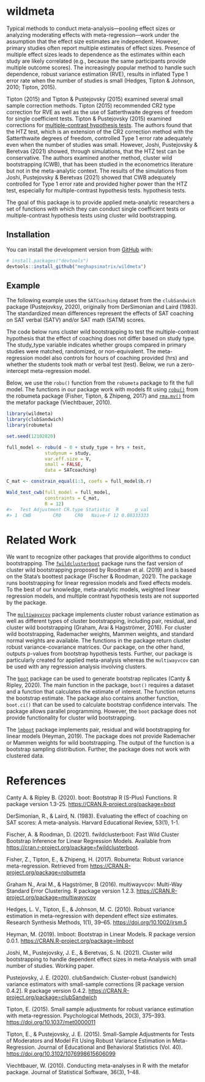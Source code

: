 
<!-- README.md is generated from README.Rmd. Please edit that file -->

# wildmeta

<!-- badges: start -->
<!-- badges: end -->

Typical methods to conduct meta-analysis—pooling effect sizes or
analyzing moderating effects with meta-regression—work under the
assumption that the effect size estimates are independent. However,
primary studies often report multiple estimates of effect sizes.
Presence of multiple effect sizes leads to dependence as the estimates
within each study are likely correlated (e.g., because the same
participants provide multiple outcome scores). The increasingly popular
method to handle such dependence, robust variance estimation (RVE),
results in inflated Type 1 error rate when the number of studies is
small (Hedges, Tipton & Johnson, 2010; Tipton, 2015).

Tipton (2015) and Tipton & Pustejovsky (2015) examined several small
sample correction methods. Tipton (2015) recommended CR2 type correction
for RVE as well as the use of Satterthwaite degrees of freedom for
single coefficient tests. Tipton & Pustejovsky (2015) examined
corrections for [multiple-contrast hypothesis
tests](https://cran.r-project.org/web/packages/clubSandwich/vignettes/Wald-tests-in-clubSandwich.html).
The authors found that the HTZ test, which is an extension of the CR2
correction method with the Satterthwaite degrees of freedom, controlled
Type 1 error rate adequately even when the number of studies was small.
However, Joshi, Pustejovsky & Beretvas (2021) showed, through
simulations, that the HTZ test can be conservative. The authors examined
another method, cluster wild bootstrapping (CWB), that has been studied
in the econometrics literature but not in the meta-analytic context. The
results of the simulations from Joshi, Pustejovsky & Beretvas (2021)
showed that CWB adequately controlled for Type 1 error rate and provided
higher power than the HTZ test, especially for multiple-contrast
hypothesis tests. hypothesis tests.

The goal of this package is to provide applied meta-analytic researchers
a set of functions with which they can conduct single coefficient tests
or multiple-contrast hypothesis tests using cluster wild bootstrapping.

## Installation

You can install the development version from
[GitHub](https://github.com/) with:

``` r
# install.packages("devtools")
devtools::install_github("meghapsimatrix/wildmeta")
```

## Example

The following example uses the `SATCoaching` dataset from the
`clubSandwich` package (Pustejovksy, 2020), originally from DerSimonian
and Laird (1983). The standardized mean differences represent the
effects of SAT coaching on SAT verbal (SATV) and/or SAT math (SATM)
scores.

The code below runs cluster wild bootstrapping to test the
multiple-contrast hypothesis that the effect of coaching does not differ
based on study type. The study\_type variable indicates whether groups
compared in primary studies were matched, randomized, or non-equivalent.
The meta-regression model also controls for hours of coaching provided
(hrs) and whether the students took math or verbal test (test). Below,
we run a zero-intercept meta-regression model.

Below, we use the `robu()` function from the `robumeta` package to fit
the full model. The functions in our package work with models fit using
[`robu()`](https://cran.r-project.org/web/packages/robumeta/robumeta.pdf)
from the robumeta package (Fisher, Tipton, & Zhipeng, 2017) and
[`rma.mv()`](https://wviechtb.github.io/metafor/reference/rma.mv.html)
from the metafor package (Viechtbauer, 2010).

``` r
library(wildmeta)
library(clubSandwich)
library(robumeta)

set.seed(12102020)

full_model <- robu(d ~ 0 + study_type + hrs + test,
              studynum = study,
              var.eff.size = V,
              small = FALSE,
              data = SATcoaching)

C_mat <- constrain_equal(1:3, coefs = full_model$b.r)

Wald_test_cwb(full_model = full_model,
              constraints = C_mat,
              R = 12)
#>   Test Adjustment CR.type Statistic  R      p_val
#> 1  CWB        CR0     CR0   Naive-F 12 0.08333333
```

# Related Work

We want to recognize other packages that provide algorithms to conduct
bootstrapping. The
[`fwildclusterboot`](https://s3alfisc.github.io/fwildclusterboot/index.html)
package runs the fast version of cluster wild bootstrapping proposed by
Roodman et al. (2019) and is based on the Stata’s boottest package
(Fischer & Roodman, 2021). The package runs bootstrapping for linear
regression models and fixed effects models. To the best of our
knowledge, meta-analytic models, weighted linear regression models, and
multiple contrast hypothesis tests are not supported by the package.

The [`multiwayvcov`](https://CRAN.R-project.org/package=multiwayvcov)
package implements cluster robust variance estimation as well as
different types of cluster bootstrapping, including pair, residual, and
cluster wild bootstrapping (Graham, Arai & Hagströmer, 2016). For
cluster wild bootstrapping, Rademacher weights, Mammen weights, and
standard normal weights are available. The functions in the package
return cluster robust variance-covariance matrices. Our package, on the
other hand, outputs p-values from bootstrap hypothesis tests. Further,
our package is particularly created for applied meta-analysis whereas
the `multiwayvcov` can be used with any regression analysis involving
clusters.

The [`boot`](https://CRAN.R-project.org/package=boot) package can be
used to generate bootstrap replicates (Canty & Ripley, 2020). The main
function in the package, `boot()` requires a dataset and a function that
calculates the estimate of interest. The function returns the bootstrap
estimate. The package also contains another function, `boot.ci()` that
can be used to calculate bootstrap confidence intervals. The package
allows parallel programming. However, the `boot` package does not
provide functionality for cluster wild bootstrapping.

The [`lmboot`](https://CRAN.R-project.org/package=lmboot) package
implements pair, residual and wild bootstrapping for linear models
(Heyman, 2019). The package does not provide Rademacher or Mammen
weights for wild bootstrapping. The output of the function is a
bootstrap sampling distribution. Further, the package does not work with
clustered data.

# References

Canty A. & Ripley B. (2020). boot: Bootstrap R (S-Plus) Functions. R
package version 1.3-25. <https://CRAN.R-project.org/package=boot>

DerSimonian, R., & Laird, N. (1983). Evaluating the effect of coaching
on SAT scores: A meta-analysis. Harvard Educational Review, 53(1), 1-1.

Fischer, A. & Roodman, D. (2021). fwildclusterboot: Fast Wild Cluster
Bootstrap Inference for Linear Regression Models. Available from
<https://cran.r-project.org/package=fwildclusterboot>.

Fisher, Z., Tipton, E., & Zhipeng, H. (2017). Robumeta: Robust variance
meta-regression. Retrieved from
<https://CRAN.R-project.org/package=robumeta>

Graham N., Arai M., & Hagströmer, B (2016). multiwayvcov: Multi-Way
Standard Error Clustering. R package version 1.2.3.
<https://CRAN.R-project.org/package=multiwayvcov>

Hedges, L. V., Tipton, E., & Johnson, M. C. (2010). Robust variance
estimation in meta-regression with dependent effect size estimates.
Research Synthesis Methods, 1(1), 39–65.
<https://doi.org/10.1002/jrsm.5>

Heyman, M. (2019). lmboot: Bootstrap in Linear Models. R package version
0.0.1. <https://CRAN.R-project.org/package=lmboot>

Joshi, M., Pustejovsky, J. E., & Beretvas, S. N. (2021). Cluster wild
bootstrapping to handle dependent effect sizes in meta-Analysis with
small number of studies. Working paper.

Pustejovsky, J. E. (2020). clubSandwich: Cluster-robust (sandwich)
variance estimators with small-sample corrections \[R package version
0.4.2\]. R package version 0.4.2.
<https://CRAN.R-project.org/package=clubSandwich>

Tipton, E. (2015). Small sample adjustments for robust variance
estimation with meta-regression. Psychological Methods, 20(3), 375–393.
<https://doi.org/10.1037/met0000011>

Tipton, E., & Pustejovsky, J. E. (2015). Small-Sample Adjustments for
Tests of Moderators and Model Fit Using Robust Variance Estimation in
Meta-Regression. Journal of Educational and Behavioral Statistics (Vol.
40). <https://doi.org/10.3102/1076998615606099>

Viechtbauer, W. (2010). Conducting meta-analyses in R with the metafor
package. Journal of Statistical Software, 36(3), 1–48.

